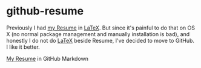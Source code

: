 # github-resume

Previously I had [my Resume](Resume.md) in [LaTeX](http://www.latex-project.org).  But
since it's painful to do that on OS X (no normal package management and
manually installation is bad), and honestly I do not do
[LaTeX](http://www.latex-project.org) beside Resume, I've decided to move to
GitHub.  I like it better.

[My Resume](Resume.md) in GitHub Markdown
